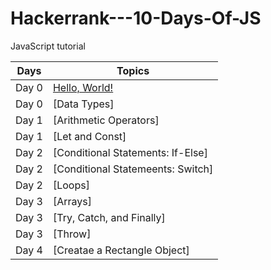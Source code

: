 # Hackerrank---10-Days-Of-JS
JavaScript tutorial

Days | Topics
-----|-----
Day 0 | [Hello, World!](https://github.com/lucius-xiao-liu/Hackerrank---10-Days-Of-JS/blob/master/Day%200:%20Hello%2C%20World!.js)
Day 0 | [Data Types]
Day 1 | [Arithmetic Operators]
Day 1 | [Let and Const]
Day 2 | [Conditional Statements: If-Else]
Day 2 | [Conditional Statemeents: Switch]
Day 2 | [Loops]
Day 3 | [Arrays]
Day 3 | [Try, Catch, and Finally]
Day 3 | [Throw]
Day 4 | [Creatae a Rectangle Object]

